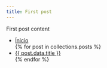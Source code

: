 ```yaml
---
title: First post
---
```


First post content

<ul>
    <li>
        <a href="/" rel="canonical">Ínicio</a>
    </li>
    {% for post in collections.posts %}
    <li>
        <a href="{{ post.url }}" rel="canonical">{{ post.data.title }}</a>
    </li>
    {% endfor %}
</ul>